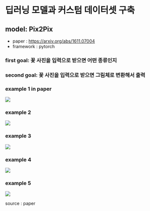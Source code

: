 # 딥러닝 모델과 커스텀 데이터셋 구축
## model: Pix2Pix  
  - paper : https://arxiv.org/abs/1611.07004
  - framework : pytorch
  
### first goal: 꽃 사진을 입력으로 받으면 어떤 종류인지 
### second goal: 꽃 사진을 입력으로 받으면 그림체로 변환해서 출력
  
### example 1 in paper  
<img src = "https://github.com/project-flooming/Floming-deeplearning/blob/main/figure/figure1.JPG?raw=true">

### example 2
<img src = "https://github.com/project-flooming/Floming-deeplearning/blob/main/figure/figure2.JPG?raw=true">

### example 3
<img src = "https://github.com/project-flooming/Floming-deeplearning/blob/main/figure/figure3.JPG?raw=true">

### example 4
<img src = "https://github.com/project-flooming/Floming-deeplearning/blob/main/figure/figure4.JPG?raw=true">

### example 5
<img src = "https://github.com/project-flooming/Floming-deeplearning/blob/main/figure/figure5.JPG?raw=true">

source : paper
